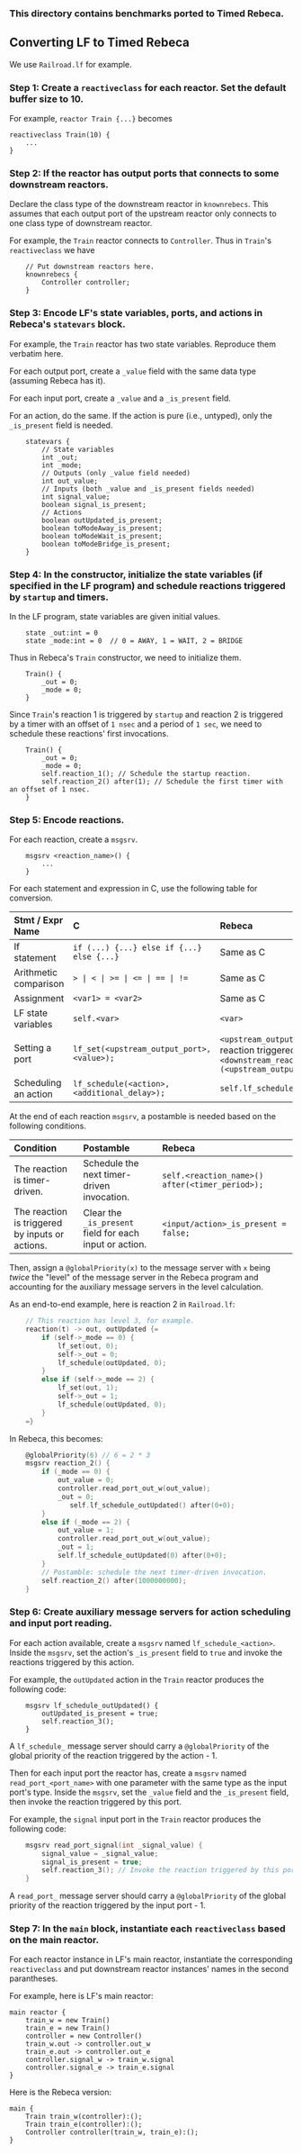 ### This directory contains benchmarks ported to Timed Rebeca.

## Converting LF to Timed Rebeca

We use `Railroad.lf` for example.

### Step 1: Create a `reactiveclass` for each reactor. Set the default buffer size to 10.

For example, `reactor Train {...}` becomes 
```
reactiveclass Train(10) {
    ...
}
```

### Step 2: If the reactor has output ports that connects to some downstream reactors.
   Declare the class type of the downstream reactor in `knownrebecs`. This assumes
   that each output port of the upstream reactor only connects to one class type
   of downstream reactor.
   
For example, the `Train` reactor connects to `Controller`. Thus in `Train`'s
`reactiveclass` we have
```
    // Put downstream reactors here.
    knownrebecs {
        Controller controller;
    }
```

### Step 3: Encode LF's state variables, ports, and actions in Rebeca's `statevars` block.

For example, the `Train` reactor has two state variables. Reproduce them
verbatim here. 

For each output port, create a `_value` field with the same data
type (assuming Rebeca has it). 

For each input port, create a `_value` and a
`_is_present` field. 

For an action, do the same. If the action is pure (i.e.,
untyped), only the `_is_present` field is needed.
```
    statevars {
        // State variables
        int _out;
        int _mode;
        // Outputs (only _value field needed)
        int out_value;
        // Inputs (both _value and _is_present fields needed)
        int signal_value;
        boolean signal_is_present;
        // Actions
        boolean outUpdated_is_present;
        boolean toModeAway_is_present;
        boolean toModeWait_is_present;
        boolean toModeBridge_is_present;
    }
```

### Step 4: In the constructor, initialize the state variables (if specified in the LF program) and schedule reactions triggered by `startup` and timers.

In the LF program, state variables are given initial values.
```
    state _out:int = 0
    state _mode:int = 0  // 0 = AWAY, 1 = WAIT, 2 = BRIDGE
```
Thus in Rebeca's `Train` constructor, we  need to initialize them.
```
    Train() {
        _out = 0;
        _mode = 0;
    }
```
Since `Train`'s reaction 1 is triggered by `startup` and reaction 2 is triggered
by a timer with an offset of `1 nsec` and a period of `1 sec`, we need to
schedule these reactions' first invocations.
```
    Train() {
        _out = 0;
        _mode = 0;
        self.reaction_1(); // Schedule the startup reaction.
        self.reaction_2() after(1); // Schedule the first timer with an offset of 1 nsec.
    }
```

### Step 5: Encode reactions.

For each reaction, create a `msgsrv`.
```
    msgsrv <reaction_name>() {
        ...
    }
```

For each statement and expression in C, use the following table for conversion.

| Stmt / Expr Name | C | Rebeca |
| :---------------- | :------ | :---- |
| If statement        |   `if (...) {...} else if {...} else {...}`  | Same as C |
| Arithmetic comparison | `> \| < \| >= \| <= \| == \| !=` | Same as C
| Assignment | `<var1> = <var2>` | Same as C |
| LF state variables | `self.<var>` | `<var>` |
| Setting a port | `lf_set(<upstream_output_port>, <value>);` | `<upstream_output_port>_value = <value>;` Then for each downstream reaction triggered, insert `<downstream_reactor_instance_name>.read_port_<downstream_input_port>(<upstream_output_port>_value) after (after_delay_along_connection);` |
| Scheduling an action | `lf_schedule(<action>, <additional_delay>);` | `self.lf_schedule_<action>() after(<min_delay> + <additional_delay>);` |

At the end of each reaction `msgsrv`, a postamble is needed based on the
following conditions.

| Condition | Postamble | Rebeca | 
| :---------------- | :------ | :------ |
| The reaction is timer-driven. | Schedule the next timer-driven invocation. | `self.<reaction_name>() after(<timer_period>);` |
| The reaction is triggered by inputs or actions. | Clear the `_is_present` field for each input or action. | `<input/action>_is_present = false;` |

Then, assign a `@globalPriority(x)` to the message server with `x` being _twice_ the
"level" of the message server in the Rebeca program and accounting for the
auxiliary message servers in the level calculation.

As an end-to-end example, here is reaction 2 in `Railroad.lf`:
```C
    // This reaction has level 3, for example.
    reaction(t) -> out, outUpdated {=
        if (self->_mode == 0) {
            lf_set(out, 0);
            self->_out = 0;
            lf_schedule(outUpdated, 0);
        }
        else if (self->_mode == 2) {
            lf_set(out, 1);
            self->_out = 1;
            lf_schedule(outUpdated, 0);
        }
    =}
```
In Rebeca, this becomes:
```C
    @globalPriority(6) // 6 = 2 * 3
    msgsrv reaction_2() {
        if (_mode == 0) {
            out_value = 0;
            controller.read_port_out_w(out_value);
            _out = 0;
               self.lf_schedule_outUpdated() after(0+0);
        }
        else if (_mode == 2) {
            out_value = 1;
            controller.read_port_out_w(out_value);
            _out = 1;
            self.lf_schedule_outUpdated(0) after(0+0);
        }
        // Postamble: schedule the next timer-driven invocation.
        self.reaction_2() after(1000000000);
    }
```

### Step 6: Create auxiliary message servers for action scheduling and input port reading.

For each action available, create a `msgsrv` named `lf_schedule_<action>`.
Inside the `msgsrv`, set the action's `_is_present` field to `true` and invoke
the reactions triggered by this action.

For example, the `outUpdated` action in the `Train` reactor produces the
following code:
```
    msgsrv lf_schedule_outUpdated() {
        outUpdated_is_present = true;
        self.reaction_3();
    }
```
A `lf_schedule_` message server should carry a `@globalPriority` of the global priority of the reaction triggered by the action - 1.

Then for each input port the reactor has, create a `msgsrv` named
`read_port_<port_name>` with one parameter with the same type as the input
port's type. Inside the `msgsrv`, set the `_value` field and the `_is_present`
field, then invoke the reaction triggered by this port.

For example, the `signal` input port in the `Train` reactor produces the
following code:
```C
    msgsrv read_port_signal(int _signal_value) {
        signal_value = _signal_value;
        signal_is_present = true;
        self.reaction_3(); // Invoke the reaction triggered by this port.
    }
```
A `read_port_` message server should carry a `@globalPriority` of the global priority of the reaction triggered by the input port - 1.

### Step 7: In the `main` block, instantiate each `reactiveclass` based on the main reactor.

For each reactor instance in LF's main reactor, instantiate the corresponding `reactiveclass` and put downstream reactor instances' names in the second
parantheses.

For example, here is LF's main reactor:
```
main reactor {
    train_w = new Train()
    train_e = new Train()
    controller = new Controller()
    train_w.out -> controller.out_w
    train_e.out -> controller.out_e
    controller.signal_w -> train_w.signal
    controller.signal_e -> train_e.signal
}
```
Here is the Rebeca version:
```
main {
    Train train_w(controller):();
    Train train_e(controller):();
    Controller controller(train_w, train_e):();
}
```

